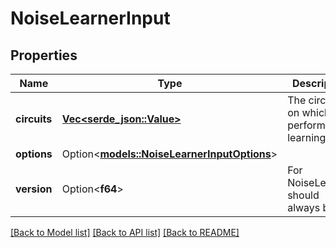 # NoiseLearnerInput

## Properties

Name | Type | Description | Notes
------------ | ------------- | ------------- | -------------
**circuits** | [**Vec<serde_json::Value>**](serde_json::Value.md) | The circuits on which to perform noise learning. | 
**options** | Option<[**models::NoiseLearnerInputOptions**](NoiseLearner_input_options.md)> |  | [optional]
**version** | Option<**f64**> | For NoiseLearner, should always be 2 | [optional]

[[Back to Model list]](../README.md#documentation-for-models) [[Back to API list]](../README.md#documentation-for-api-endpoints) [[Back to README]](../README.md)



